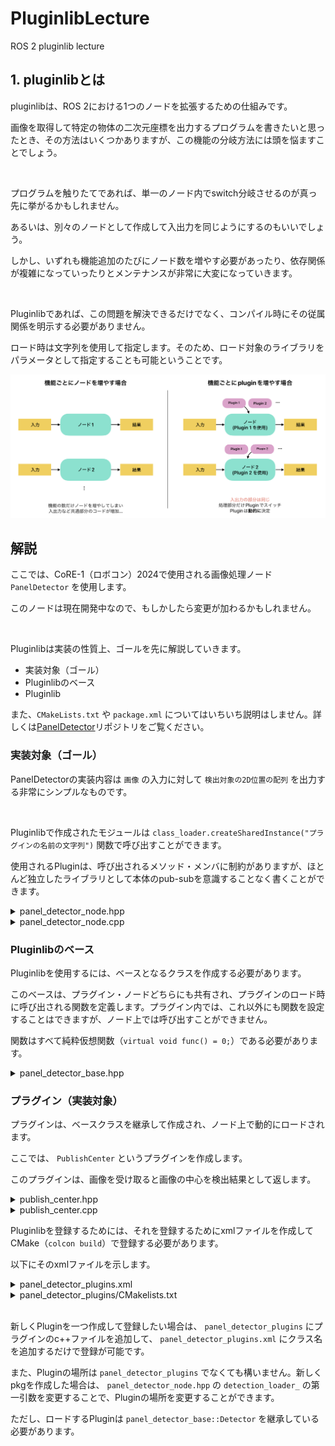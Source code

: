 # PluginlibLecture
ROS 2 pluginlib lecture

## 1. pluginlibとは
pluginlibは、ROS 2における1つのノードを拡張するための仕組みです。

画像を取得して特定の物体の二次元座標を出力するプログラムを書きたいと思ったとき、その方法はいくつかありますが、この機能の分岐方法には頭を悩ますことでしょう。

<br>

プログラムを触りたてであれば、単一のノード内でswitch分岐させるのが真っ先に挙がるかもしれません。

あるいは、別々のノードとして作成して入出力を同じようにするのもいいでしょう。

しかし、いずれも機能追加のたびにノード数を増やす必要があったり、依存関係が複雑になっていったりとメンテナンスが非常に大変になっていきます。

<br>

Pluginlibであれば、この問題を解決できるだけでなく、コンパイル時にその従属関係を明示する必要がありません。

ロード時は文字列を使用して指定します。そのため、ロード対象のライブラリをパラメータとして指定することも可能ということです。

![](./image/puglinlib_overview.png)


## 解説

ここでは、CoRE-1（ロボコン）2024で使用される画像処理ノード `PanelDetector` を使用します。

このノードは現在開発中なので、もしかしたら変更が加わるかもしれません。

<br>

Pluginlibは実装の性質上、ゴールを先に解説していきます。

- 実装対象（ゴール）
- Pluginlibのベース
- Pluginlib

また、`CMakeLists.txt` や `package.xml` についてはいちいち説明はしません。詳しくは[PanelDetector](https://github.com/StrayedCats/PanelDetector)リポジトリをご覧ください。

### 実装対象（ゴール）

PanelDetectorの実装内容は `画像` の入力に対して `検出対象の2D位置の配列` を出力する非常にシンプルなものです。

<br>

Pluginlibで作成されたモジュールは `class_loader.createSharedInstance("プラグインの名前の文字列")` 関数で呼び出すことができます。

使用されるPluginは、呼び出されるメソッド・メンバに制約がありますが、ほとんど独立したライブラリとして本体のpub-subを意識することなく書くことができます。


<details><summary>panel_detector_node.hpp</summary>

```c++
#pragma once

#include <cv_bridge/cv_bridge.h>

// プラグインベースのヘッダファイル
#include <panel_detector_base/panel_detector_base.hpp>
// generate_parameter_libraryのヘッダファイル
#include <panel_detector_param/panel_detector_param.hpp>
// <pluginlib/class_list_macros.hpp> はPluginlibを使用するために必要です
#include <pluginlib/class_loader.hpp>

#include <rclcpp/rclcpp.hpp>
#include <sensor_msgs/msg/image.hpp>
#include <vision_msgs/msg/detection2_d_array.hpp>

namespace panel_detector_node
{
class PanelDetectorNode : public rclcpp::Node
{
public:
  PanelDetectorNode(const rclcpp::NodeOptions &);
  void image_callback(const sensor_msgs::msg::Image::SharedPtr msg);

private:
  // pub-subの設定
  rclcpp::Subscription<sensor_msgs::msg::Image>::SharedPtr image_sub_;
  rclcpp::Publisher<vision_msgs::msg::Detection2DArray>::SharedPtr pose_pub_;

  // panel_detector_base::Detector 型のClassloader
  pluginlib::ClassLoader<panel_detector_base::Detector> detection_loader_;
  // ClassloaderでロードされるDetectorのインスタンス（複数あっても良い）
  std::shared_ptr<panel_detector_base::Detector> detector_;

  // generate_parameter_libraryの関数なので割愛
  std::shared_ptr<panel_detector_parameters::ParamListener> param_listener_;
};
}
```
</details>

<details><summary>panel_detector_node.cpp</summary>

```c++
#include <panel_detector_node/panel_detector_node.hpp>

namespace panel_detector_node
{

PanelDetectorNode::PanelDetectorNode(const rclcpp::NodeOptions & options)
: rclcpp::Node("panel_detector_node", options),
  // detector_loader_の初期化はここで行う
  detection_loader_("panel_detector_base", "panel_detector_base::Detector")
{
  this->param_listener_ = std::make_shared<panel_detector_parameters::ParamListener>(
    this->get_node_parameters_interface());
  const auto params = this->param_listener_->get_params();

  // プラグインのロード
  try {
    this->detector_ = this->detection_loader_.createSharedInstance(
      params.load_target_plugin);
    // init関数の呼び出し（実装はpanel_detector_pluginsにあります）
    this->detector_->init(*this->param_listener_);
    std::cout << "params.load_target_plugin: " << params.load_target_plugin << std::endl;
  } catch (pluginlib::PluginlibException & ex) {
    // プラグインのロードに失敗した場合
    printf("The plugin failed to load for some reason. Error: %s\n", ex.what());
  }

  // pub-subの設定
  this->pose_pub_ = this->create_publisher<vision_msgs::msg::Detection2DArray>(
    "positions", 1);
  this->image_sub_ = this->create_subscription<sensor_msgs::msg::Image>(
    "image_raw", 1, std::bind(&PanelDetectorNode::image_callback, this, std::placeholders::_1));
}

// 画像のコールバック関数
void PanelDetectorNode::image_callback(const sensor_msgs::msg::Image::SharedPtr msg)
{
  // detect関数の呼び出し (実装はpanel_detector_pluginsにあります)
  vision_msgs::msg::Detection2DArray bboxes =
    this->detector_->detect(cv_bridge::toCvShare(msg, "bgr8")->image);
  for (size_t i = 0; i < bboxes.detections.size(); i++) {
    std::cout << "bboxes [" << i << "]: " << bboxes.detections[i].bbox.center.position.x << ", " <<
      bboxes.detections[i].bbox.center.position.y <<
      std::endl;
  }
  // 検出結果のPublish
  this->pose_pub_->publish(bboxes);
}
} // namespace panel_detector_node

// rclcpp_componentsの登録（今回のノードの説明には関係ないので割愛）
#include "rclcpp_components/register_node_macro.hpp"
RCLCPP_COMPONENTS_REGISTER_NODE(panel_detector_node::PanelDetectorNode)
```
</details>



### Pluginlibのベース

Pluginlibを使用するには、ベースとなるクラスを作成する必要があります。

このベースは、プラグイン・ノードどちらにも共有され、プラグインのロード時に呼び出される関数を定義します。プラグイン内では、これ以外にも関数を設定することはできますが、ノード上では呼び出すことができません。

関数はすべて純粋仮想関数（`virtual void func() = 0;`）である必要があります。

<details><summary>panel_detector_base.hpp</summary>

```c++
#pragma once

#include <panel_detector_param/panel_detector_param.hpp>
#include <vector>
#include <vision_msgs/msg/detection2_d_array.hpp>
#include <opencv2/opencv.hpp>

namespace panel_detector_base
{
class Detector
{
public:
  virtual void init(const panel_detector_parameters::ParamListener & param_listener) = 0;
  virtual vision_msgs::msg::Detection2DArray detect(const cv::Mat & image) = 0;
  virtual ~Detector() {}

protected:
  Detector() {}
};
}
```

</details>

### プラグイン（実装対象）

プラグインは、ベースクラスを継承して作成され、ノード上で動的にロードされます。

ここでは、 `PublishCenter` というプラグインを作成します。

このプラグインは、画像を受け取ると画像の中心を検出結果として返します。

<details><summary>publish_center.hpp</summary>

```c++
#pragma once

// プラグインベースのヘッダファイル
#include <panel_detector_base/panel_detector_base.hpp>

#include <panel_detector_param/panel_detector_param.hpp>
#include <vision_msgs/msg/detection2_d_array.hpp>

namespace panel_detector_plugins
{
typedef vision_msgs::msg::Detection2DArray Detection2DArray;
// panel_detector_base::Detectorを継承して新しくPublishCenterを作成
class PublishCenter : public panel_detector_base::Detector
{
public:
  // 内容はpanel_detector_base::Detectorの関数をオーバーライドしたもの。
  void init(const panel_detector_parameters::ParamListener &) override;
  Detection2DArray detect(const cv::Mat &) override;
};
}
```

</details>

<details><summary>publish_center.cpp</summary>

```c++
#include "panel_detector_plugins/publish_center.hpp"

namespace panel_detector_plugins
{

void PublishCenter::init(const panel_detector_parameters::ParamListener & param_listener)
{
  (void)param_listener;
}
Detection2DArray PublishCenter::detect(const cv::Mat & image)
{
  int col = image.cols;
  int row = image.rows;

  Detection2DArray pose;
  pose.detections.resize(1);
  pose.detections[0].bbox.center.position.x = col / 2;
  pose.detections[0].bbox.center.position.y = row / 2;
  return pose;
}
}

// Pluginlibの登録を行う
#include <pluginlib/class_list_macros.hpp>
PLUGINLIB_EXPORT_CLASS(panel_detector_plugins::PublishCenter, panel_detector_base::Detector)
```

</details>

Pluginlibを登録するためには、それを登録するためにxmlファイルを作成してCMake（`colcon build`）で登録する必要があります。

以下にそのxmlファイルを示します。

<details><summary>panel_detector_plugins.xml</summary>

```xml
<library path="panel_detector_plugins">
    <class type="panel_detector_plugins::PublishCenter" base_class_type="panel_detector_base::Detector">
        <description>publish image center example</description>
    </class>
</library>
```

</details>

<details><summary>panel_detector_plugins/CMakelists.txt</summary>

```cmake
cmake_minimum_required(VERSION 3.8)
project(panel_detector_plugins)

if(CMAKE_COMPILER_IS_GNUCXX OR CMAKE_CXX_COMPILER_ID MATCHES "Clang")
  add_compile_options(-Wall -Wextra -Wpedantic)
endif()

find_package(ament_cmake_auto REQUIRED)
ament_auto_find_build_dependencies()
find_package(OpenCV REQUIRED)

file(GLOB_RECURSE SRCS src/*.cpp)
ament_auto_add_library(panel_detector_plugins SHARED
  ${SRCS}
)
ament_target_dependencies(${PROJECT_NAME} OpenCV)

# Pluginの単体テスト
if(BUILD_TESTING)
  find_package(ament_lint_auto REQUIRED)
  set(ament_cmake_copyright_FOUND TRUE)
  set(ament_cmake_cpplint_FOUND TRUE)
  ament_lint_auto_find_test_dependencies()

  find_package(ament_cmake_gtest REQUIRED)
  find_package(ament_cmake_gmock REQUIRED)

  set(TEST_TARGETS
    test_publish_center)
  foreach(TARGET ${TEST_TARGETS})
    ament_add_gtest(${TARGET} test/src/${TARGET}.cpp)
    target_link_libraries(${TARGET} ${PROJECT_NAME} ${OpenCV_LIBRARIES})
  endforeach()
endif()

# Pluginlibの登録を行う
pluginlib_export_plugin_description_file(panel_detector_base panel_detector_plugins.xml)

include_directories(include)
ament_auto_package()
```

</details>

<br>

新しくPluginを一つ作成して登録したい場合は、 `panel_detector_plugins` にプラグインのc++ファイルを追加して、 `panel_detector_plugins.xml` にクラス名を追加するだけで登録が可能です。

また、Pluginの場所は `panel_detector_plugins` でなくても構いません。新しくpkgを作成した場合は、 `panel_detector_node.hpp` の `detection_loader_` の第一引数を変更することで、Pluginの場所を変更することができます。

ただし、ロードするPluginは `panel_detector_base::Detector` を継承している必要があります。

<br>